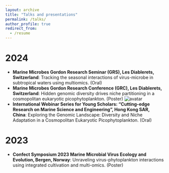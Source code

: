 ```yaml
---
layout: archive
title: "Talks and presentations"
permalink: /talks/
author_profile: true
redirect_from:
  - /resume
---
```


2024
======
* **Marine Microbes Gordon Research Seminar (GRS), Les Diablerets, Switzerland**: Tracking the seasonal interactions of virus-microbe in subtropical waters using multiomics. (Oral)
* **Marine Microbes Gordon Research Conference (GRC), Les Diablerets, Switzerland**: Hidden genomic diversity drives niche partitioning in a cosmopolitan eukaryotic picophytoplankton. (Poster)
 ![avatar](images/GRC.jpg)
* **International Webinar Series for Young Scholars: “Cutting-edge Research on Marine Science and Engineering”, Hong Kong SAR, China**: Exploring the Genomic Landscape: Diversity and Niche Adaptation in a Cosmopolitan Eukaryotic Picophytoplankton. (Oral)

2023
======
* **Confect Symposium 2023 Marine Microbial Virus Ecology and Evolution, Bergen, Norway**: Unraveling virus-phytoplankton interactions using integrated cultivation and multi-omics. (Poster)


  
